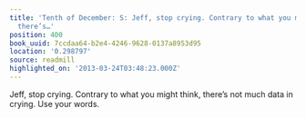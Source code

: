 ```yaml
---
title: 'Tenth of December: S: Jeff, stop crying. Contrary to what you might think,
  there’s…'
position: 400
book_uuid: 7ccdaa64-b2e4-4246-9628-0137a8953d95
location: '0.298797'
source: readmill
highlighted_on: '2013-03-24T03:48:23.000Z'
---
```


Jeff, stop crying. Contrary to what you might think, there’s not much data in crying. Use your words.